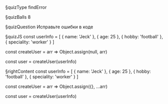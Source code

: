 §quizType
findError

§quizBalls
8

§quizQuestion
Исправьте ошибки в коде



§quizJS
const userInfo = [
  { name: 'Jeck' },
  { age: 25 },
  { hobby: 'football' },
  { speciality: 'worker' }
]

const createUser = arr => Object.assign(null, arr)

const user = createUser(userInfo)





§rightContent
const userInfo = [
  { name: 'Jeck' },
  { age: 25 },
  { hobby: 'football' },
  { speciality: 'worker' }
]

const createUser = arr => Object.assign({}, ...arr)

const user = createUser(userInfo)
